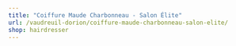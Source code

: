 ```yaml
---
title: "Coiffure Maude Charbonneau - Salon Élite"
url: /vaudreuil-dorion/coiffure-maude-charbonneau-salon-elite/
shop: hairdresser
---
```

